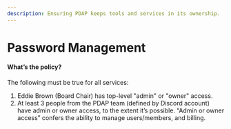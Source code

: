 ```yaml
---
description: Ensuring PDAP keeps tools and services in its ownership.
---
```


# Password Management

#### What’s the policy?

The following must be true for all services: 

1. Eddie Brown \(Board Chair\) has top-level "admin" or "owner" access.
2. At least 3 people from the PDAP team \(defined by Discord account\) have admin or owner access, to the extent it’s possible. “Admin or owner access” confers the ability to manage users/members, and billing.

